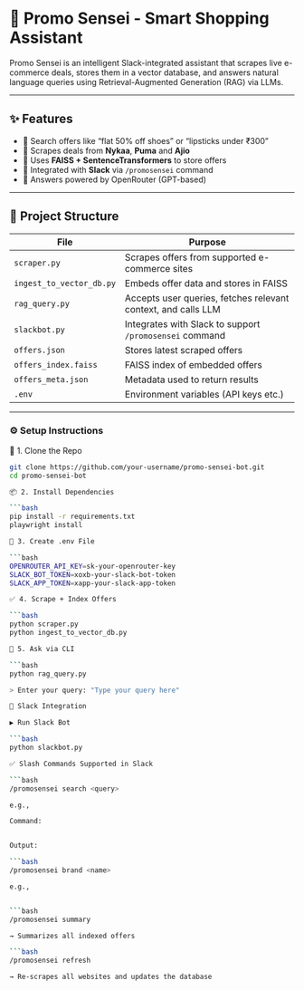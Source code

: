 # 🧠 Promo Sensei - Smart Shopping Assistant

Promo Sensei is an intelligent Slack-integrated assistant that scrapes live e-commerce deals, stores them in a vector database, and answers natural language queries using Retrieval-Augmented Generation (RAG) via LLMs.

---

## ✨ Features

- 🔎 Search offers like “flat 50% off shoes” or “lipsticks under ₹300”
- 🛒 Scrapes deals from **Nykaa**, **Puma** and **Ajio**
- 🧠 Uses **FAISS + SentenceTransformers** to store offers
- 💬 Integrated with **Slack** via `/promosensei` command
- 🤖 Answers powered by OpenRouter (GPT-based)

---

## 📁 Project Structure

| File | Purpose |
|------|---------|
| `scraper.py` | Scrapes offers from supported e-commerce sites |
| `ingest_to_vector_db.py` | Embeds offer data and stores in FAISS |
| `rag_query.py` | Accepts user queries, fetches relevant context, and calls LLM |
| `slackbot.py` | Integrates with Slack to support `/promosensei` command |
| `offers.json` | Stores latest scraped offers |
| `offers_index.faiss` | FAISS index of embedded offers |
| `offers_meta.json` | Metadata used to return results |
| `.env` | Environment variables (API keys etc.) |

---

### ⚙️ Setup Instructions

🔧 1. Clone the Repo

```bash
git clone https://github.com/your-username/promo-sensei-bot.git
cd promo-sensei-bot

📦 2. Install Dependencies

```bash
pip install -r requirements.txt
playwright install

🔐 3. Create .env File

```bash
OPENROUTER_API_KEY=sk-your-openrouter-key
SLACK_BOT_TOKEN=xoxb-your-slack-bot-token
SLACK_APP_TOKEN=xapp-your-slack-app-token

✅ 4. Scrape + Index Offers

```bash
python scraper.py
python ingest_to_vector_db.py

🧠 5. Ask via CLI

```bash
python rag_query.py

> Enter your query: "Type your query here"

💬 Slack Integration

▶️ Run Slack Bot

```bash
python slackbot.py

✅ Slash Commands Supported in Slack

```bash
/promosensei search <query>

e.g.,

Command:


Output:

```bash
/promosensei brand <name>

e.g.,


```bash
/promosensei summary

→ Summarizes all indexed offers

```bash
/promosensei refresh

→ Re-scrapes all websites and updates the database